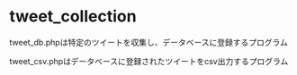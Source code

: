# tweet_collection

tweet_db.phpは特定のツイートを収集し、データベースに登録するプログラム

tweet_csv.phpはデータベースに登録されたツイートをcsv出力するプログラム
